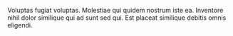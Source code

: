Voluptas fugiat voluptas. Molestiae qui quidem nostrum iste ea. Inventore nihil dolor similique qui ad sunt sed qui. Est placeat similique debitis omnis eligendi.